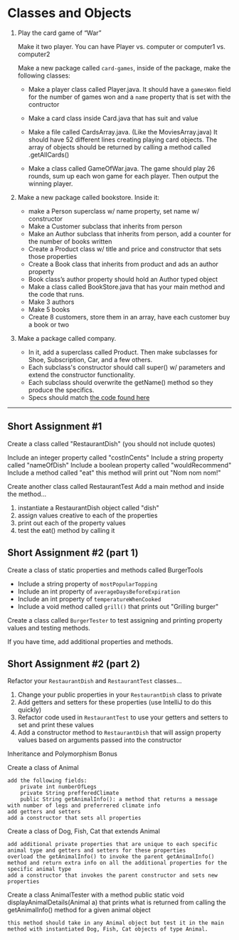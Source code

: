 # Classes and Objects

1. Play the card game of “War”

    Make it two player. You can have Player vs. computer or computer1 vs.
    computer2

    Make a new package called `card-games`, inside of the package, make the
    following classes:

    - Make a player class called Player.java. It should have a `gamesWon` field
      for the number of games won and a `name` property that is set with the
      contructor

    - Make a card class inside Card.java that has suit and value

    - Make a file called CardsArray.java. (Like the MoviesArray.java) It should
      have 52 different lines creating playing card objects. The array of
      objects should be returned by calling a method called .getAllCards()

    - Make a class called GameOfWar.java. The game should play 26 rounds, sum up
      each won game for each player.  Then output the winning player.

1. Make a new package called bookstore. Inside it:

    - make a Person superclass w/ name property, set name w/ constructor
    - Make a Customer subclass that inherits from person
    - Make an Author subclass that inherits from person, add a counter for the
      number of books written
    - Create a Product class w/ title and price and constructor that sets those
      properties
    - Create a Book class that inherits from product and ads an author property
    - Book class’s author property should hold an Author typed object
    - Make a class called BookStore.java that has your main method and the code
      that runs.
    - Make 3 authors
    - Make 5 books
    - Create 8 customers, store them in an array, have each customer buy a book
      or two

1. Make a package called company.

    - In it, add a superclass called Product. Then make subclasses for Shoe,
      Subscription, Car, and a few others.
    - Each subclass's constructor should call super() w/ parameters and extend
      the constructor functionality.
    - Each subclass should overwrite the getName() method so they produce the
      specifics.
    - Specs should match [the code found here](https://github.com/CodeupClassroom/ulysses-java-exercises/tree/master/src/company)

---

## Short Assignment #1

Create a class called "RestaurantDish" (you should not include quotes)

Include an integer property called "costInCents"
Include a string property called "nameOfDish"
Include a boolean property called "wouldRecommend"
Include a method called "eat" this method will print out "Nom nom nom!"

Create another class called RestaurantTest Add a main method and inside the method...

1) instantiate a RestaurantDish object called "dish"
2) assign values creative to each of the properties
3) print out each of the property values
4) test the eat() method by calling it

## Short Assignment #2 (part 1)

Create a class of static properties and methods called BurgerTools

- Include a string property of `mostPopularTopping`
- Include an int property of `averageDaysBeforeExpiration`
- Include an int property of `temperatureWhenCooked`
- Include a void method called `grill()` that prints out "Grilling burger"

Create a class called `BurgerTester` to test assigning and printing property
values and testing methods.

If you have time, add additional properties and methods.

## Short Assignment #2 (part 2)

Refactor your `RestaurantDish` and `RestaurantTest` classes...

1. Change your public properties in your `RestaurantDish` class to private
1. Add getters and setters for these properties (use IntelliJ to do this quickly)
1. Refactor code used in `RestaurantTest` to use your getters and setters to set
   and print these values
1. Add a constructor method to `RestaurantDish` that will assign property values
   based on arguments passed into the constructor

Inheritance and Polymorphism Bonus

Create a class of Animal

    add the following fields:
        private int numberOfLegs
        private String prefferedClimate
        public String getAnimalInfo(): a method that returns a message with number of legs and preferrered climate info
    add getters and setters
    add a constructor that sets all properties

Create a class of Dog, Fish, Cat that extends Animal

    add additional private properties that are unique to each specific animal type and getters and setters for these properties
    overload the getAnimalInfo() to invoke the parent getAnimalInfo() method and return extra info on all the additional properties for the specific animal type
    add a constructor that invokes the parent constructor and sets new properties

Create a class AnimalTester with a method public static void displayAnimalDetails(Animal a) that prints what is returned from calling the getAnimalInfo() method for a given animal object

    this method should take in any Animal object but test it in the main method with instantiated Dog, Fish, Cat objects of type Animal.


